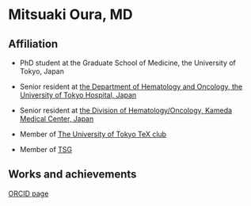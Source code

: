 # Mitsuaki Oura, MD

## Affiliation

- PhD student at the Graduate School of Medicine, the University of Tokyo, Japan

- Senior resident at [the Department of Hematology and Oncology, the University of Tokyo Hospital, Japan](https://www.u-tokyo-hemat.com/)

- Senior resident at [the Division of Hematology/Oncology, Kameda Medical Center, Japan](https://medical.kameda.com/general/medi_services/index_17.html)

- Member of [The University of Tokyo TeX club](https://ut-tex.org/)

- Member of [TSG](https://tsg.ne.jp/)

## Works and achievements

[ORCID page](https://orcid.org/0000-0002-4907-4647)